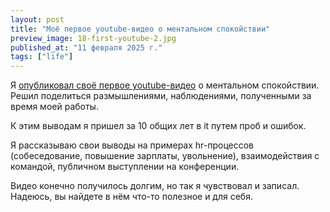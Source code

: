```yaml
---
layout: post
title: "Моё первое youtube-видео о ментальном спокойствии"
preview_image: 18-first-youtube-2.jpg
published_at: "11 февраля 2025 г."
tags: ["life"]
---
```

Я [опубликовал своё первое youtube-видео](https://www.youtube.com/watch?v=0KF9YWNtHIY) о ментальном спокойствии. Решил поделиться размышлениями, наблюдениями, полученными за время моей работы.

К этим выводам я пришел за 10 общих лет в it путем проб и ошибок.

Я рассказываю свои выводы на примерах hr-процессов (собеседование, повышение зарплаты, увольнение), взаимодействия с командой, публичном выступлении на конференции.

Видео конечно получилось долгим, но так я чувствовал и записал.
Надеюсь, вы найдете в нём что-то полезное и для себя.
 


